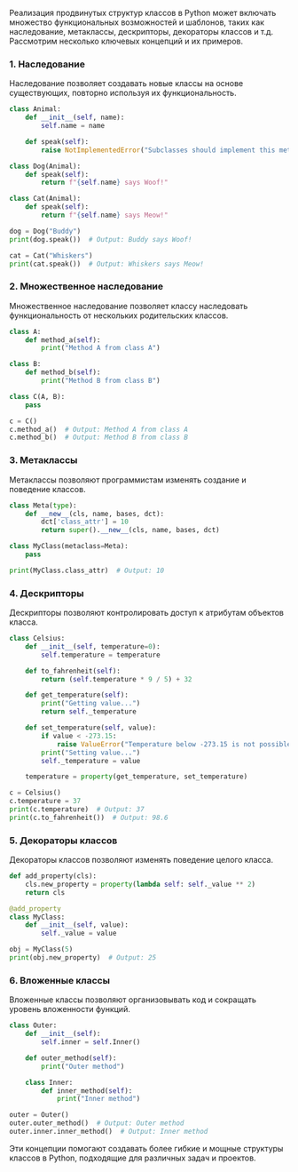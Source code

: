 Реализация продвинутых структур классов в Python может включать множество функциональных возможностей и шаблонов, таких как наследование, метаклассы, дескрипторы, декораторы классов и т.д. Рассмотрим несколько ключевых концепций и их примеров.

### 1. Наследование

Наследование позволяет создавать новые классы на основе существующих, повторно используя их функциональность.

```python
class Animal:
    def __init__(self, name):
        self.name = name

    def speak(self):
        raise NotImplementedError("Subclasses should implement this method")

class Dog(Animal):
    def speak(self):
        return f"{self.name} says Woof!"

class Cat(Animal):
    def speak(self):
        return f"{self.name} says Meow!"

dog = Dog("Buddy")
print(dog.speak())  # Output: Buddy says Woof!

cat = Cat("Whiskers")
print(cat.speak())  # Output: Whiskers says Meow!
```

### 2. Множественное наследование

Множественное наследование позволяет классу наследовать функциональность от нескольких родительских классов.

```python
class A:
    def method_a(self):
        print("Method A from class A")

class B:
    def method_b(self):
        print("Method B from class B")

class C(A, B):
    pass

c = C()
c.method_a()  # Output: Method A from class A
c.method_b()  # Output: Method B from class B
```

### 3. Метаклассы

Метаклассы позволяют программистам изменять создание и поведение классов.

```python
class Meta(type):
    def __new__(cls, name, bases, dct):
        dct['class_attr'] = 10
        return super().__new__(cls, name, bases, dct)

class MyClass(metaclass=Meta):
    pass

print(MyClass.class_attr)  # Output: 10
```

### 4. Дескрипторы

Дескрипторы позволяют контролировать доступ к атрибутам объектов класса.

```python
class Celsius:
    def __init__(self, temperature=0):
        self.temperature = temperature

    def to_fahrenheit(self):
        return (self.temperature * 9 / 5) + 32

    def get_temperature(self):
        print("Getting value...")
        return self._temperature

    def set_temperature(self, value):
        if value < -273.15:
            raise ValueError("Temperature below -273.15 is not possible")
        print("Setting value...")
        self._temperature = value

    temperature = property(get_temperature, set_temperature)

c = Celsius()
c.temperature = 37
print(c.temperature)  # Output: 37
print(c.to_fahrenheit())  # Output: 98.6
```

### 5. Декораторы классов

Декораторы классов позволяют изменять поведение целого класса.

```python
def add_property(cls):
    cls.new_property = property(lambda self: self._value ** 2)
    return cls

@add_property
class MyClass:
    def __init__(self, value):
        self._value = value

obj = MyClass(5)
print(obj.new_property)  # Output: 25
```

### 6. Вложенные классы

Вложенные классы позволяют организовывать код и сокращать уровень вложенности функций.

```python
class Outer:
    def __init__(self):
        self.inner = self.Inner()

    def outer_method(self):
        print("Outer method")

    class Inner:
        def inner_method(self):
            print("Inner method")

outer = Outer()
outer.outer_method()  # Output: Outer method
outer.inner.inner_method()  # Output: Inner method
```

Эти концепции помогают создавать более гибкие и мощные структуры классов в Python, подходящие для различных задач и проектов.